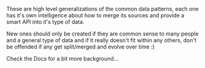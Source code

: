 These are high level generalizations of the common data patterns, each one has it's own intelligence about how to merge its sources and provide a smart API into it's type of data.

New ones should only be created if they are common sense to many people and a general type of data and if it really doesn't fit within any others, don't be offended if any get split/merged and evolve over time :)

Check the Docs for a bit more background...
